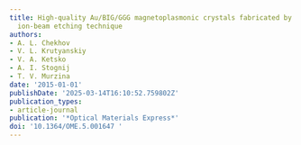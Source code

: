 ```yaml
---
title: High-quality Au/BIG/GGG magnetoplasmonic crystals fabricated by a combined
  ion-beam etching technique
authors:
- A. L. Chekhov
- V. L. Krutyanskiy
- V. A. Ketsko
- A. I. Stognij
- T. V. Murzina
date: '2015-01-01'
publishDate: '2025-03-14T16:10:52.759802Z'
publication_types:
- article-journal
publication: '*Optical Materials Express*'
doi: '10.1364/OME.5.001647 '
---
```

